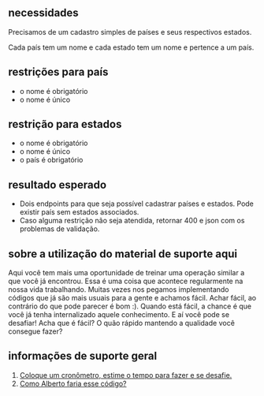 ## **necessidades**

Precisamos de um cadastro simples de países e seus respectivos estados.

Cada país tem um nome e cada estado tem um nome e pertence a um país.

## **restrições para país**

*   o nome é obrigatório
*   o nome é único

## **restrição para estados**

*   o nome é obrigatório
*   o nome é único
*   o país é obrigatório

## **resultado esperado**

*   Dois endpoints para que seja possível cadastrar países e estados. Pode existir país sem estados associados.
*   Caso alguma restrição não seja atendida, retornar 400 e json com os problemas de validação.

## **sobre a utilização do material de suporte aqui**

Aqui você tem mais uma oportunidade de treinar uma operação similar a que você já encontrou. Essa é uma coisa que acontece regularmente na nossa vida trabalhando. Muitas vezes nos pegamos implementando códigos que já são mais usuais para a gente e achamos fácil. Achar fácil, ao contrário do que pode parecer é bom :). Quando está fácil, a chance é que você já tenha internalizado aquele conhecimento. E aí você pode se desafiar! Acha que é fácil? O quão rápido mantendo a qualidade você consegue fazer?

## **informações de suporte geral**

1.  [Coloque um cronômetro, estime o tempo para fazer e se desafie.](https://drive.google.com/file/d/1KXj7Hu-BHMFhr68ED3jdUyDSSWvcqxuE/view?usp=sharing)
2.  [Como Alberto faria esse código?](https://drive.google.com/file/d/1NlAVJ3kLaXvLHgHKsJ8kb2GgACW-xwih/view?usp=sharing)